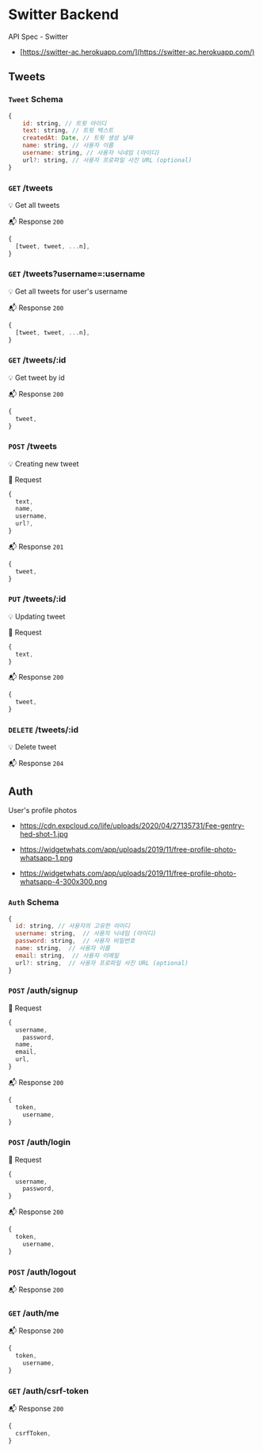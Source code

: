 # Switter Backend

API Spec - Switter

- [https://switter-ac.herokuapp.com/](https://switter-ac.herokuapp.com/)

## Tweets

### `Tweet` Schema

```js
{
    id: string, // 트윗 아이디
    text: string, // 트윗 텍스트
    createdAt: Date, // 트윗 생성 날짜
    name: string, // 사용자 이름
    username: string, // 사용자 닉네임 (아이디)
    url?: string, // 사용자 프로파일 사진 URL (optional)
}
```

### `GET` /tweets

💡 Get all tweets

📬 Response `200`

```js
{
  [tweet, tweet, ...n],
}
```

### `GET` /tweets?username=:username

💡 Get all tweets for user's username

📬 Response `200`

```js
{
  [tweet, tweet, ...n],
}
```

### `GET` /tweets/:id

💡 Get tweet by id

📬 Response `200`

```js
{
  tweet,
}
```

### `POST` /tweets

💡 Creating new tweet

📮 Request

```js
{
  text,
  name,
  username,
  url?,
}
```

📬 Response `201`

```js
{
  tweet,
}
```

### `PUT` /tweets/:id

💡 Updating tweet

📮 Request

```js
{
  text,
}
```

📬 Response `200`

```js
{
  tweet,
}
```

### `DELETE` /tweets/:id

💡 Delete tweet

📬 Response `204`

## Auth

User's profile photos

- https://cdn.expcloud.co/life/uploads/2020/04/27135731/Fee-gentry-hed-shot-1.jpg

- https://widgetwhats.com/app/uploads/2019/11/free-profile-photo-whatsapp-1.png

- https://widgetwhats.com/app/uploads/2019/11/free-profile-photo-whatsapp-4-300x300.png

### `Auth` Schema

```js
{
  id: string, // 사용자의 고유한 아이디
  username: string,  // 사용자 닉네임 (아이디)
  password: string,  // 사용자 비밀번호
  name: string,  // 사용자 이름
  email: string,  // 사용자 이메일
  url?: string,  // 사용자 프로파일 사진 URL (optional)
}
```

### `POST` /auth/signup

📮 Request

```js
{
  username,
	password,
  name,
  email,
  url,
}
```

📬 Response `200`

```js
{
  token,
	username,
}
```

### `POST` /auth/login

📮 Request

```js
{
  username,
	password,
}
```

📬 Response `200`

```js
{
  token,
	username,
}
```

### `POST` /auth/logout

📬 Response `200`

### `GET` /auth/me

📬 Response `200`

```js
{
  token,
	username,
}
```

### `GET` /auth/csrf-token

📬 Response `200`

```js
{
  csrfToken,
}
```
